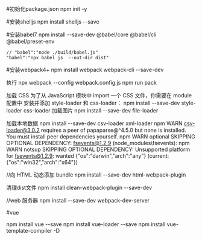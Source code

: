 
#初始化package.json
npm init -y

#安装shelljs
npm install  shelljs  --save

#安装babel7
npm install --save-dev @babel/core @babel/cli @babel/preset-env

    // "babel":"node ./build/babel.js"
    "babel":"npx babel js  --out-dir dist"


#安装webpack4+
npm install webpack webpack-cli --save-dev

执行
npx webpack --config webpack.config.js
npm run pack


加载 CSS
为了从 JavaScript 模块中 import 一个 CSS 文件，你需要在 module 配置中 安装并添加 style-loader 和 css-loader：
npm install --save-dev style-loader css-loader
加载图片
npm install --save-dev file-loader

加载本地数据
npm install --save-dev csv-loader xml-loader
npm WARN csv-loader@3.0.2 requires a peer of papaparse@^4.5.0 but none is installed. You must install peer dependencies yourself.
npm WARN optional SKIPPING OPTIONAL DEPENDENCY: fsevents@1.2.9 (node_modules\fsevents):
npm WARN notsup SKIPPING OPTIONAL DEPENDENCY: Unsupported platform for fsevents@1.2.9: wanted {"os":"darwin","arch":"any"} (current: {"os":"win32","arch":"x64"})



//向 HTML 动态添加 bundle
npm install --save-dev html-webpack-plugin

清理dist文件
npm install clean-webpack-plugin --save-dev

//web 服务器
npm install --save-dev webpack-dev-server


#vue

npm install vue  --save
npm install  vue-loader --save
npm install vue-template-compiler -D